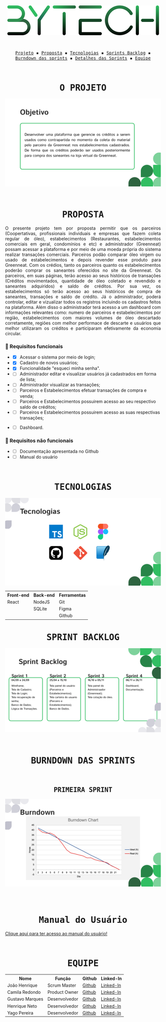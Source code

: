 <p align="center"> <img src="/readme/Logo 1.png" alt="Equipe bytech"/></p>
<br>
<p align="center">
  <samp>
    <a href="#o-projeto">Projeto</a> ▪️
    <a href="#proposta">Proposta</a> ▪️
    <a href="#tecnologias">Tecnologias</a> ▪️
    <a href="#sprint-backlog">Sprints Backlog</a> ▪️
    <a href="#burndown-das-sprints">Burndown das sprints</a> ▪️
    <a href="#detalhes-das-sprints">Detalhes das Sprints</a> ▪️
    <a href="#equipe">Equipe</a>
    
  </samp>
</p>

<br>

<h1 align="center"><samp>O PROJETO</samp></h1>

![Equipe bytech](/readme/objetivo.png)

<br>
<h1 align="center"><samp>PROPOSTA</samp></h1>

<p align = "justify"> O presente projeto tem por proposta permitir que os parceiros (Coopertativas, profissionais individuais e empresas que fazem coleta regular de óleo), estabelecimentos (Restaurantes, estabelecimentos comerciais em geral, condomínios e etc) e administrador (Greenneat) possam acessar a plataforma e por meio de uma moeda própria do sistema realizar transações comerciais. Parceiros podão comparar óleo virgem ou usado de estabelecimentos e depois revender esse produto para Greenneat. Com os crédios, tanto os parceiros quanto os estabelecimentos poderão comprar os saneantes oferecidos no site da Greenneat.
Os parceiros, em suas páginas, terão acesso ao seus históricos de transações (Créditos movimentados, quantidade de óleo coletado e revendido e saneantes adquiridos) e saldo de créditos. Por sua vez, os estabelecimentos só terão acesso ao seus históricos de compra de saneantes, transações e saldo de crédito. Já o administrador, poderá controlar, editar e vizualizar todos os registros incluindo os cadastros feitos na plataforma. Além disso o administrador terá acesso a um dashboard com informações relevantes como: numero de parceiros e estabelecimentos por região, estabelecimentos com maiores volumes de óleo descartado corretamente, regiões com melhor performace de descarte e usuários que melhor utilizaram os créditos e participaram efetivamente da economia circular.</p>

### 📖 Requisitos funcionais
+ - [x] Acessar o sistema por meio de login;
+ - [x] Cadastro de novos usuários;
+ - [x] Funcionalidade "esqueci minha senha".
+ - [ ] Administrador editar e visualizar usuários já cadastrados em forma de lista;
+ - [ ] Administrador visualizar as transações;
+ - [ ] Parceiros e Estabelecimentos efetuar transações de compra e venda;
+ - [ ] Parceiros e Estabelecimentos possuirem acesso ao seu respectivo saldo de créditos;
+ - [ ] Parceiros e Estabelecimentos possuirem acesso as suas respectivas transações;
+ - [ ] Dashboard.


### 🔖 Requisitos não funcionais
+ - [ ] Documentação apresentada no Github
+ - [ ] Manual do usuário
<br>

<h1 align="center"><samp>TECNOLOGIAS</samp></h1>

![Equipe bytech](/readme/tecnologias.png)

<table align="center">
  <tr>
    <th><b>Front-end</b></th>
    <th><b>Back-end</b></th>
    <th><b>Ferramentas</b></th>
  </tr>
  <tr>
    <td>React</td>
    <td>NodeJS</td>
    <td>Git</td>
  </tr>
  <tr>
    <td></td>
    <td>SQLite</td>
    <td>Figma</td>
  </tr>
  <tr>
    <td></td>
    <td></td>
    <td>Github</td>
  </tr>
</table>

<h1 align="center"><samp>SPRINT BACKLOG</samp></h1>

<p align="center">
    <img src="/readme/sprintBacklog.png"/>
 </p>

<br>
<h1 align="center"><samp>BURNDOWN DAS SPRINTS</samp></h1>

<br>
<h2 align="center"><samp>PRIMEIRA SPRINT</samp></h2>

![Equipe bytech](/readme/burndownSprint1.png)

<br>
 
<br>
<h1 align="center"><samp>Manual do Usuário</samp></h1>

[Clique aqui para ter acesso ao manual do usuário!]()

<br>
<h1 align="center"><samp>EQUIPE</samp></h1>

<table align="center">
  <tr>
    <th><b>Nome</b></th>
    <th><b>Função</b></th>
    <th><b>Github</b></th>
    <th><b>Linked-In</b></th>
  </tr>
  <tr>
    <td>João Henrique</td>
    <td>Scrum Master</td>
    <td><a href="https://github.com/JoaoHenrique7">Github</a></td>
    <td><a href="https://www.linkedin.com/in/jo%C3%A3o-henrique-trist%C3%A3o-b63385207/">Linked-In</a></td>
  </tr>
  <tr>
    <td>Camila Redondo</td>
    <td>Product Owner</td>
    <td><a href="https://github.com/CamilaRedondo">Github</a></td>
    <td><a href="https://www.linkedin.com/in/camila-silveira-redondo-7941631ab/">Linked-In</a></td>
  </tr>
  <tr>
    <td>Gustavo Marques</td>
    <td>Desenvolvedor</td>
    <td><a href="https://github.com/gusta7597">Github</a></td>
    <td><a href="https://www.linkedin.com/in/gustavo-marques-lima-695b331a2/">Linked-In</a></td>
  </tr>
  <tr>
    <td>Henrique Neto</td>
    <td>Desenvolvedor</td>
    <td><a href="https://github.com/henriqFerreira">Github</a></td>
    <td><a href="https://www.linkedin.com/in/henriquepfneto/">Linked-In</a></td>
  </tr>
  <tr>
    <td>Yago Pereira</td>
    <td>Desenvolvedor</td>
    <td><a href="https://github.com/YagoPSilva">Github</a></td>
    <td><a href="https://www.linkedin.com/in/yago-pereira21/">Linked-In</a></td>
  </tr>
</table>


